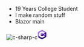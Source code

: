 - 19 Years College Student
- I make random stuff
- Blazor main


![c-sharp-c](https://github.com/user-attachments/assets/c8c7c295-471e-4cc3-9812-8c2e0a00859a)<svg height="25" preserveAspectRatio="xMidYMid" viewBox="0 0 256 288" width="25" xmlns="http://www.w3.org/2000/svg"><path d="m255.569 84.452376c-.002-4.83-1.035-9.098-3.124-12.761-2.052-3.602-5.125-6.621-9.247-9.008-34.025-19.619-68.083-39.178-102.097-58.81699995-9.17-5.294-18.061-5.101-27.163.269-13.543 7.98699995-81.348 46.83399995-101.553 58.53699995-8.321 4.817-12.37 12.189-12.372 21.771-.013 39.455 0 78.909-.013 118.365 0 4.724.991 8.909 2.988 12.517 2.053 3.711 5.169 6.813 9.386 9.254 20.206 11.703 88.02 50.547 101.56 58.536 9.106 5.373 17.997 5.565 27.17.269 34.015-19.64 68.075-39.198 102.105-58.817 4.217-2.44 7.333-5.544 9.386-9.252 1.994-3.608 2.987-7.793 2.987-12.518 0 0 0-78.889-.013-118.345" fill="#a179dc"/><path d="m128.182 143.241376-125.194 72.084c2.053 3.711 5.169 6.813 9.386 9.254 20.206 11.703 88.02 50.547 101.56 58.536 9.106 5.373 17.997 5.565 27.17.269 34.015-19.64 68.075-39.198 102.105-58.817 4.217-2.44 7.333-5.544 9.386-9.252z" fill="#280068"/><path d="m255.569 84.452376c-.002-4.83-1.035-9.098-3.124-12.761l-124.263 71.55 124.413 72.074c1.994-3.608 2.985-7.793 2.987-12.518 0 0 0-78.889-.013-118.345" fill="#390091"/><g fill="#fff"><path d="m201.892326 116.294008v13.473684h13.473684v-13.473684h6.736842v13.473684h13.473685v6.736842h-13.473685v13.473684h13.473685v6.736842h-13.473685v13.473684h-6.736842v-13.473684h-13.473684v13.473684h-6.736842v-13.473684h-13.473684v-6.736842h13.473684v-13.473684h-13.473684v-6.736842h13.473684v-13.473684zm13.473684 20.210526h-13.473684v13.473684h13.473684z"/><path d="m128.456752 48.625876c35.143771 0 65.827133 19.0862981 82.26181 47.4560675l-.16037-.2730675-41.348577 23.808283c-8.146656-13.793605-23.081479-23.1020873-40.213232-23.2937868l-.539631-.0030178c-26.125574 0-47.3060815 21.1793886-47.3060815 47.3049616 0 8.543615 2.2777748 16.552204 6.2389764 23.469476 8.1540981 14.235253 23.4829071 23.836606 41.0671051 23.836606 17.69277 0 33.108884-9.723357 41.221568-24.110835l-.197128.345313 41.286486 23.918037c-16.254398 28.129557-46.517408 47.156948-81.252701 47.536189l-1.058225.005774c-35.2545819 0-66.0252492-19.203824-82.4185122-47.72358-8.0029927-13.922969-12.5820476-30.064389-12.5820476-47.27698 0-52.4660524 42.5322682-94.99944 95.0005598-94.99944z"/></g></svg>
